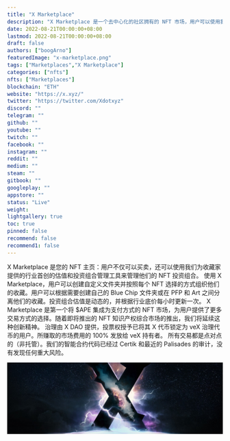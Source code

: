 ```yaml
---
title: "X Marketplace"
description: "X Marketplace 是一个去中心化的社区拥有的 NFT 市场，用户可以使用我们的估值和管理工具购买、出售和管理他们的 NFT 投资组合"
date: 2022-08-21T00:00:00+08:00
lastmod: 2022-08-21T00:00:00+08:00
draft: false
authors: ["boogArno"]
featuredImage: "x-marketplace.png"
tags: ["Marketplaces","X Marketplace"]
categories: ["nfts"]
nfts: ["Marketplaces"]
blockchain: "ETH"
website: "https://x.xyz/"
twitter: "https://twitter.com/Xdotxyz"
discord: ""
telegram: ""
github: ""
youtube: ""
twitch: ""
facebook: ""
instagram: ""
reddit: ""
medium: ""
steam: ""
gitbook: ""
googleplay: ""
appstore: ""
status: "Live"
weight: 
lightgallery: true
toc: true
pinned: false
recommend: false
recommend1: false
---
```

X Marketplace 是您的 NFT 主页：用户不仅可以买卖，还可以使用我们为收藏家提供的行业首创的估值和投资组合管理工具来管理他们的 NFT 投资组合。
使用 X Marketplace，用户可以创建自定义文件夹并按照每个 NFT 选择的方式组织他们的收藏。用户可以根据需要创建自己的 Blue Chip 文件夹或在 PFP 和 Art 之间分离他们的收藏。投资组合估值是动态的，并根据行业底价每小时更新一次。
X Marketplace 是第一个将 $APE 集成为支付方式的 NFT 市场，为用户提供了更多交易方式的选择。随着即将推出的 NFT 知识产权综合市场的推出，我们将延续这种创新精神。
治理由 X DAO 提供，投票权授予已将其 X 代币锁定为 veX 治理代币的用户。所赚取的市场费用的 100% 发放给 veX 持有者。
所有交易都是点对点的（非托管）。我们的智能合约代码已经过 Certik 和最近的 Palisades 的审计，没有发现任何重大风险。

![1_G1rdXbdfGVzrk2i0cizCqg](1_G1rdXbdfGVzrk2i0cizCqg.jpeg)
